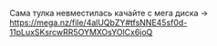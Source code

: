Сама тулка невместилась качайте с мега диска -> https://mega.nz/file/4alUQbZY#tfsNNE45sf0d-11pLuxSKsrcwRR5OYMXOsYOlCx6joQ
